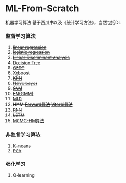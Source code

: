 # ML-From-Scratch
机器学习算法 基于西瓜书以及《统计学习方法》，当然包括DL


### 监督学习算法

1. ~~[linear regression](https://github.com/HadXu/ML-From-Scratch/blob/master/线性回归.ipynb)~~
2. ~~[logistic regression](https://github.com/HadXu/ML-From-Scratch/blob/master/对数几率回归.ipynb)~~
3. ~~[Linear Discriminant Analysis](https://github.com/HadXu/ML-From-Scratch/blob/master/线性判别分析LDA.ipynb)~~
4. ~~[Decision Tree](https://github.com/HadXu/ML-From-Scratch/blob/master/Decision%20Tree%20for%20Classification%20And%20Regression.ipynb)~~
5. ~~[GBDT](https://github.com/HadXu/ML-From-Scratch/blob/master/GBDT%20梯度提升.ipynb)~~
6. ~~[Xgboost](https://github.com/HadXu/ML-From-Scratch/blob/master/Xgboost%20算法.ipynb)~~
7. ~~[KNN](https://github.com/HadXu/ML-From-Scratch/blob/master/KNN.ipynb)~~
8. ~~[Naive bayes](https://github.com/HadXu/ML-From-Scratch/blob/master/Naive%20Bayes.ipynb)~~
9. ~~[SVM](https://github.com/HadXu/ML-From-Scratch/blob/master/SVM%20SMO.ipynb)~~
10. ~~[EM(GMM)](https://github.com/HadXu/ML-From-Scratch/blob/master/GaussianMixtureModel.ipynb)~~
11. ~~[MLP](https://github.com/HadXu/ML-From-Scratch/blob/master/utils/MLP.ipynb)~~
12. ~~HMM [Forward算法](https://github.com/HadXu/ML-From-Scratch/blob/master/HMM_forward.py) [Viterbi算法](https://github.com/HadXu/ML-From-Scratch/blob/master/Viterbi.py)~~
13. ~~[RNN](https://github.com/HadXu/ML-From-Scratch/blob/master/utils/Simple%20RNN.ipynb)~~
14. ~~[LSTM](https://github.com/HadXu/ML-From-Scratch/blob/master/LSTM_FS.ipynb)~~
15. ~~[MCMC-HM算法]()~~

### 非监督学习算法

1. ~~[K-means](https://github.com/HadXu/ML-From-Scratch/blob/master/K-means算法.ipynb)~~
2. ~~[PCA](https://github.com/HadXu/ML-From-Scratch/blob/master/PCA.ipynb)~~


### 强化学习

1. Q-learning

